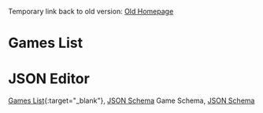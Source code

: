 ---
---

Temporary link back to old version: [Old Homepage](https://www.dsouza.uk/BoardGameHelper2/)

# Games List

<div id="GamesList">
</div>

# JSON Editor

[Games
List](https://json-editor.github.io/json-editor/?data=N4Ig9gDgLglmB2BnEAuUMDGCA2MBGqIAZglAIYDuApomALZUCsIANOHgFZUZQD62ZAJ5gArlELwwAJzplsrEIgwALKrNShYUbFUIAFKlNrwFUQRF0p2XHgqlUAjiJj2AJqgDaIAOZkGyAF02CClIQ1gaDR8/SLQQMwtCMikpIQUSGTJxK3I8HVMYbUsQAHEY5DYReBgnKgBJKDVkFCgpESo2QqaohOKwTm5xNi18qzKGO0dnN08QPG9vGHc2eBiQIJAQsKkI5tB5xfc43sIYeEbvQwKiwgAhEpKAAjqAEQU6M5g6ETpUAEYAL4rNbHczFRCtM7ea6jEAAOTWbA+8AAMlR4N4oMpUAAWAH4glsRDKMAUXiGUJGU7nQxkHhwEzDVQTKx4MBgKAQ1IQHEgfFAA=){:target="_blank"},
[JSON Schema](JsonSchemas/GamesList.schema.json)
Game Schema, [JSON Schema](JsonSchemas/Game.schema.json)



<script>
	var MinDivOuterWidth = 1;




	function GamesListWidthResize() {
		var SectionWidth = $("#GamesList").width();
		var DivWidth;

		DivWidth = SectionWidth / parseInt(SectionWidth / MinDivOuterWidth);
		$("#GamesList div").outerWidth(DivWidth);
	}




	$(document).ready(function() {
		var BGGIDList = "";
		var html = "";

		$.get( //Get Games List from internal JSON
				"GamesList.json?v={{ site.github.build_revision }}"
				, function(data) {
					data.games.forEach(function(value, index, array) {
						BGGIDList = BGGIDList + value.bggid + ",";
					});
					BGGIDList = BGGIDList.substr(0, BGGIDList.length - 1);
				})
			.done(function() {
				$.get( //Get BGGAPI information
						"{{ site.bggapi-thing }}" + BGGIDList
						, function(data) {
							//Item List
							var item = $(data).find("items item");

							//Sort Names of Games Alphabetically
							item.sort(function(a, b) {
								return (
										$(a).find("name[type='primary']").attr("value")
										> $(b).find("name[type='primary']").attr("value")
									)
									? 1
									: 0;
							});

							//Create HTML
							item.each(function(i, v) {
								html += "<div>"
									+ "<a href='Games/?bggid=" + $(v).attr("id") + "'>"
									+ "<span class='thumbnail'><img src='" + $(v).find("thumbnail").text() + "'></span>"
									+ "<span>" + $(v).find("name[type='primary']").attr("value") + "</span>"
									+ "</a>"
									+ "</div>";
							});
						}
					)
					.done(function() {
						//Insert HTML into DOM
						$("#GamesList").html(html);

						//Resize Items
						MinDivOuterWidth = $("#GamesList div").outerWidth(true);
						GamesListWidthResize();

						//Bind Windows Resize
						$(window).resize(function() {
							GamesListWidthResize();
						});
					});
			});
	});
</script>
